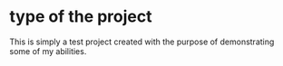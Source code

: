 # type of the project

This is simply a test project created with the purpose of demonstrating some of my abilities.